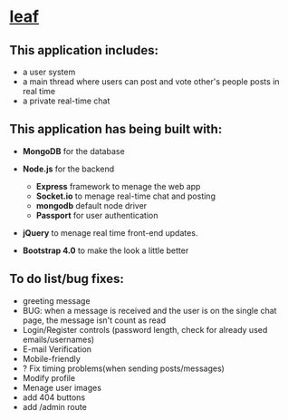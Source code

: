 # <a href="https://leaf-project.herokuapp.com/">leaf</a>
This application includes:
-
- a user system
- a main thread where users can post and vote other's people posts in real time
- a private real-time chat

This application has being built with:
-
- <b>MongoDB</b> for the database
- <b>Node.js</b> for the backend
  - <b>Express</b> framework to menage the web app
  - <b>Socket.io</b> to menage real-time chat and posting
  - <b>mongodb</b> default node driver
  - <b>Passport</b> for user authentication
  
- <b>jQuery</b> to menage real time front-end updates.

- <b>Bootstrap 4.0</b> to make the look a little better

To do list/bug fixes:
-
- greeting message
- BUG: when a message is received and the user is on the single chat page, the message isn't count as read
- Login/Register controls (password length, check for already used emails/usernames)
- E-mail Verification
- Mobile-friendly
- ? Fix timing problems(when sending posts/messages)
- Modify profile
- Menage user images
- add 404 buttons
- add /admin route
